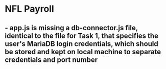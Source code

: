 # NFL Payroll

## - app.js is missing a db-connector.js file, identical to the file for Task 1, that specifies the user's MariaDB login credentials, which should be stored and kept on local machine to separate credentials and port number
